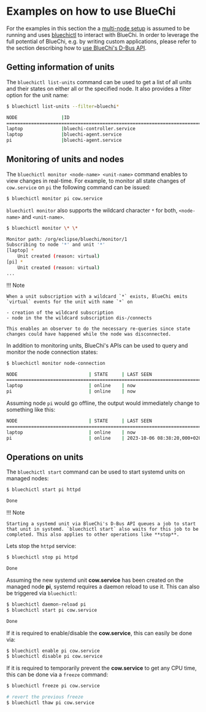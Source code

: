 <!-- markdownlint-disable-file MD010 MD013 MD014 MD024 MD046 -->
# Examples on how to use BlueChi

For the examples in this section the a [multi-node setup](./multi_node.md) is assumed to be running and uses [bluechictl](../man/bluechictl.md) to interact with BlueChi. In order to leverage the full potential of BlueChi, e.g. by writing custom applications, please refer to the section describing how to [use BlueChi's D-Bus API](../api/examples.md).

## Getting information of units

The `bluechictl list-units` command can be used to get a list of all units and their states on either all or the specified node. It also provides a filter option for the unit name:

```bash
$ bluechictl list-units --filter=bluechi*

NODE                |ID                                                         |   ACTIVE|      SUB
====================================================================================================
laptop              |bluechi-controller.service                                 |   active|  running
laptop              |bluechi-agent.service                                      |   active|  running
pi                  |bluechi-agent.service                                      |   active|  running
```

## Monitoring of units and nodes

The `bluechictl monitor <node-name> <unit-name>` command enables to view changes in real-time. For example, to monitor all state changes of `cow.service` on `pi` the following command can be issued:

```bash
$ bluechictl monitor pi cow.service
```

`bluechictl monitor` also supports the wildcard character `*` for both, `<node-name>` and `<unit-name>`.

```bash
$ bluechictl monitor \* \*

Monitor path: /org/eclipse/bluechi/monitor/1
Subscribing to node '*' and unit '*'
[laptop] *
	Unit created (reason: virtual)
[pi] *
	Unit created (reason: virtual)
...
```

!!! Note

    When a unit subscription with a wildcard `*` exists, BlueChi emits `virtual` events for the unit with name `*` on
    
    - creation of the wildcard subscription
    - node in the the wildcard subscription dis-/connects

    This enables an observer to do the necessary re-queries since state changes could have happened while the node was disconnected.

In addition to monitoring units, BlueChi's APIs can be used to query and monitor the node connection states:

```bash
$ bluechictl monitor node-connection

NODE                          | STATE     | LAST SEEN                   
=========================================================================
laptop                        | online    | now                         
pi                            | online    | now                         
```

Assuming node `pi` would go offline, the output would immediately change to something like this:

```bash
NODE                          | STATE     | LAST SEEN                   
=========================================================================
laptop                        | online    | now                         
pi                            | online    | 2023-10-06 08:38:20,000+0200                         
```

## Operations on units

The `bluechictl start` command can be used to start systemd units on managed nodes:

```bash
$ bluechictl start pi httpd

Done
```

!!! Note

    Starting a systemd unit via BlueChi's D-Bus API queues a job to start that unit in systemd. `bluechictl start` also waits for this job to be completed. This also applies to other operations like **stop**. 

Lets stop the `httpd` service:

```bash
$ bluechictl stop pi httpd

Done
```

Assuming the new systemd unit **cow.service** has been created on the managed node **pi**, systemd requires a daemon reload to use it. This can also be triggered via `bluechictl`:

```bash
$ bluechictl daemon-reload pi
$ bluechictl start pi cow.service

Done
```

If it is required to enable/disable the **cow.service**, this can easily be done via:

```bash
$ bluechictl enable pi cow.service
$ bluechictl disable pi cow.service
```

If it is required to temporarily prevent the **cow.service** to get any CPU time, this can be done via a `freeze` command:

```bash
$ bluechictl freeze pi cow.service

# revert the previous freeze
$ bluechictl thaw pi cow.service
```
